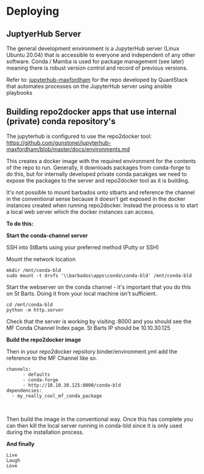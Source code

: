 # Deploying

## JuptyerHub Server

The general development environment is a JupyterHub server (Linux Ubuntu 20.04) that is accessible to everyone and independent of any other software. Conda / Mamba is used for package management (see later) meaning there is robust version control and record of previous versions.

Refer to:
[jupyterhub-maxfordham](https://github.com/gunstonej/jupyterhub-maxfordham)
for the repo developed by QuantStack that automates processes on the JupyterHub server using ansible playbooks

## Building repo2docker apps that use internal (private) conda repository's

The jupyterhub is configured to use the repo2docker tool:
https://github.com/gunstonej/jupyterhub-maxfordham/blob/master/docs/environments.md

This creates a docker image with the required environment for the contents of the repo to run.
Generally, it downloads packages from conda-forge to do this, but for internally developed private
conda pacakges we need to expose the packages to the server and repo2docker tool as it is building.

It's not possible to mount barbados onto stbarts and reference the channel in the conventional sense because it doesn't get exposed in the docker instances created when running repo2docker. Instead the process is to start a local web server which the docker instances can access. 

**To do this:**

**Start the conda-channel server**

SSH into StBarts using your preferred method (Putty or SSH)

Mount the network location

```
mkdir /mnt/conda-bld
sudo mount -t drvfs '\\barbados\apps\conda\conda-bld' /mnt/conda-bld
```

Start the webserver on the conda channel - it's important that you do this on St Barts. Doing it from your local machine isn't sufficient. 

```
cd /mnt/conda-bld
python -m http.server
```

Check that the server is working by visiting <St Barts IP>:8000 and you should see the MF Conda Channel Index page. St Barts IP should be 10.10.30.125

**Build the repo2docker image**

Then in your repo2docker repsitory binder/environment.yml add the reference to the MF Channel like so. 

```
channels:
      - defaults
      - conda-forge
      - http://10.10.30.125:8000/conda-bld
dependencies:
  - my_really_cool_mf_conda_package
```

​    

Then build the image in the conventional way. Once this has complete you can then kill the local server running in conda-bld since it is only used during the installation process. 

**And finally**

```
Live
Laugh
Love
```

